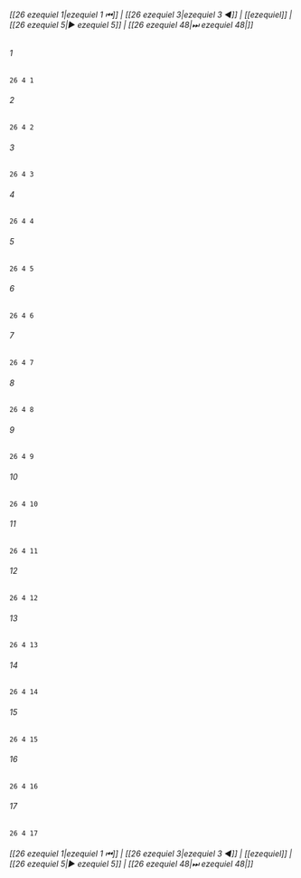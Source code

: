 
###### [[26 ezequiel 1|ezequiel 1 ⏮]] | [[26 ezequiel 3|ezequiel 3 ◀]] | [[ezequiel]] | [[26 ezequiel 5|▶ ezequiel 5]] | [[26 ezequiel 48|⏭ ezequiel 48|]]

###### 1
``` verse
26 4 1 
```
###### 2
``` verse
26 4 2 
```
###### 3
``` verse
26 4 3 
```
###### 4
``` verse
26 4 4 
```
###### 5
``` verse
26 4 5 
```
###### 6
``` verse
26 4 6 
```
###### 7
``` verse
26 4 7 
```
###### 8
``` verse
26 4 8 
```
###### 9
``` verse
26 4 9 
```
###### 10
``` verse
26 4 10 
```
###### 11
``` verse
26 4 11 
```
###### 12
``` verse
26 4 12 
```
###### 13
``` verse
26 4 13 
```
###### 14
``` verse
26 4 14 
```
###### 15
``` verse
26 4 15 
```
###### 16
``` verse
26 4 16 
```
###### 17
``` verse
26 4 17 
```

###### [[26 ezequiel 1|ezequiel 1 ⏮]] | [[26 ezequiel 3|ezequiel 3 ◀]] | [[ezequiel]] | [[26 ezequiel 5|▶ ezequiel 5]] | [[26 ezequiel 48|⏭ ezequiel 48|]]

